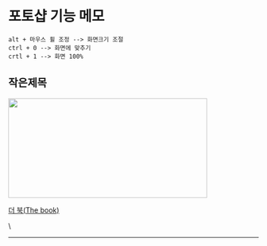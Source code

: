 # 포토샵 기능 메모

```
alt + 마우스 휠 조정 --> 화면크기 조절
ctrl + 0 --> 화면에 맞추기
crtl + 1 --> 화면 100%
```

## 작은제목

<img src="https://hyejin192.github.io/img/printscreen.png"  width="400" height="200">

[더 북(The book)](https://thebook.io/)

\

-----------------
